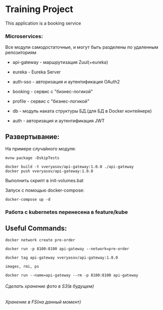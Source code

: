 # Training Project

This application is a booking service
### Microservices: 
Все модули самодостаточные, и могут быть разделены по удаленным репозиториям 

- api-gateway - маршрутизация Zuul(+eureka)
- eureka - Eureka Server
- auth-sso - авторизация и аутентификация OAuth2
- booking - сервис с "бизнес-логикой" 
- profile - сервис с "бизнес-логикой"
- db - модуль наката структуры БД.(для БД в Docker контейнере)

- auth - авторизация и аутентификация JWT
## Развертывание:
На примере случайного модуля:
```
mvnw package -DskipTests

docker build -t vveryasov/api-gateway:1.0.0 ./api-gateway
docker push vveryasov/api-gateway:1.0.0
```
Выполнить скрипт в init-volumes.bat

Запуск с помощью docker-compose:
```
docker-compose up -d
```

### Работа с kubernetes перенесена в feature/kube
## Useful Commands:
```
docker network create pre-order

docker run -p 8100:8100 api-gateway --network=pre-order

docker tag api-gateway vveryasov/api-gateway:1.0.0

images, rmi, ps 

docker run --name=api-gateway --rm -p 8100:8100 api-gateway
```
###### Сделать хранение фото в S3(в будущем)
###### Хранение в FS(на данный момент)